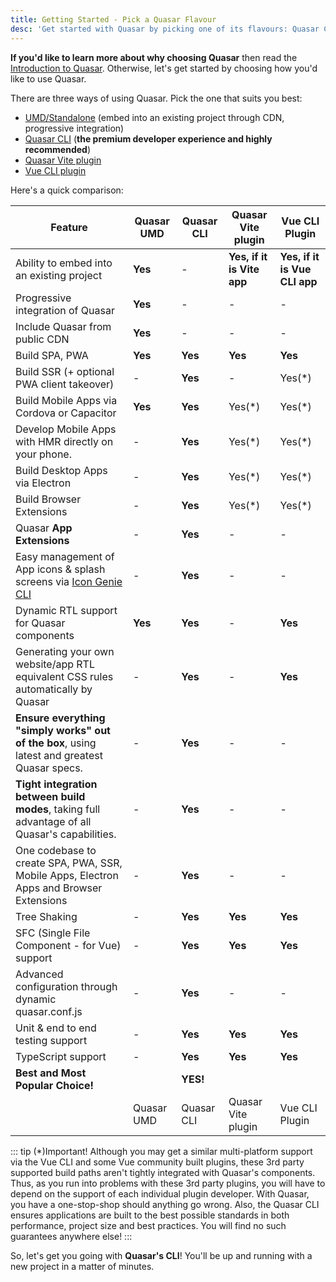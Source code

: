 ```yaml
---
title: Getting Started - Pick a Quasar Flavour
desc: 'Get started with Quasar by picking one of its flavours: Quasar CLI, Vue CLI or UMD'
---
```


**If you'd like to learn more about why choosing Quasar** then read the [Introduction to Quasar](/introduction-to-quasar). Otherwise, let's get started by choosing how you'd like to use Quasar.

There are three ways of using Quasar. Pick the one that suits you best:

- [UMD/Standalone](/start/umd) (embed into an existing project through CDN, progressive integration)
- [Quasar CLI](/start/quasar-cli) (**the premium developer experience and highly recommended**)
- [Quasar Vite plugin](/start/vite-plugin)
- [Vue CLI plugin](/start/vue-cli-plugin)

Here's a quick comparison:

| Feature                                                                                    | Quasar UMD | Quasar CLI | Quasar Vite plugin                  | Vue CLI Plugin |
| ------------------------------------------------------------------------------------------ | -------    | ---------- | ---------------------------- | -------------- |
| Ability to embed into an existing project                                                  | **Yes**    | -          | **Yes, if it is Vite app**   | **Yes, if it is Vue CLI app** |
| Progressive integration of Quasar                                                          | **Yes**    | -          | -                            | - |
| Include Quasar from public CDN                                                             | **Yes**    | -          | -                            | - |
| Build SPA, PWA                                                                             | **Yes**    | **Yes**    | **Yes**                      | **Yes** |
| Build SSR (+ optional PWA client takeover)                                                 | -          | **Yes**    | -                            | Yes(*) |
| Build Mobile Apps via Cordova or Capacitor                                                 | **Yes**    | **Yes**    | Yes(*)                       | Yes(*) |
| Develop Mobile Apps with HMR directly on your phone.                                       | -          | **Yes**    | Yes(*)                       | Yes(*) |
| Build Desktop Apps via Electron                                                            | -          | **Yes**    | Yes(*)                       | Yes(*) |
| Build Browser Extensions                                                                   | -          | **Yes**    | Yes(*)                       | Yes(*) |
| Quasar **App Extensions**                                                                  | -          | **Yes**    | -                            | - |
| Easy management of App icons & splash screens via [Icon Genie CLI](/icongenie/introduction) | -         | **Yes**    | -                            | - |
| Dynamic RTL support for Quasar components                                                  | **Yes**    | **Yes**    | -                            | **Yes** |
| Generating your own website/app RTL equivalent CSS rules automatically by Quasar           | -          | **Yes**    | -                            | **Yes** |
| **Ensure everything "simply works" out of the box**, using latest and greatest Quasar specs.   | -      | **Yes**    | -                            | - |
| **Tight integration between build modes**, taking full advantage of all Quasar's capabilities. | -      | **Yes**    | -                            | - |
| One codebase to create SPA, PWA, SSR, Mobile Apps, Electron Apps and Browser Extensions        | -      | **Yes**    | -                            | - |
| Tree Shaking                                                                               | -          | **Yes**    | **Yes**                      | **Yes** |
| SFC (Single File Component - for Vue) support                                              | -          | **Yes**    | **Yes**                      | **Yes** |
| Advanced configuration through dynamic quasar.conf.js                                      | -          | **Yes**    | -                            | - |
| Unit & end to end testing support                                                          | -          | **Yes**    | **Yes**                      | **Yes** |
| TypeScript support                                                                         | -          | **Yes**    | **Yes**                      | **Yes** |
| **Best and Most Popular Choice!**                                                          |            | **YES!** |                             | |
|                                                                                            | Quasar UMD | Quasar CLI | Quasar Vite plugin                  | Vue CLI Plugin |


::: tip (*)Important!
Although you may get a similar multi-platform support via the Vue CLI and some Vue community built plugins, these 3rd party supported build paths aren't tightly integrated with Quasar's components. Thus, as you run into problems with these 3rd party plugins, you will have to depend on the support of each individual plugin developer. With Quasar, you have a one-stop-shop should anything go wrong. Also, the Quasar CLI ensures applications are built to the best possible standards in both performance, project size and best practices. You will find no such guarantees anywhere else!
:::

So, let's get you going with **Quasar's CLI**! You'll be up and running with a new project in a matter of minutes.

<q-btn push no-caps color="brand-primary" icon-right="launch" label="Install Quasar CLI" to="/quasar-cli/installation" class="q-mt-sm q-mb-lg" />
